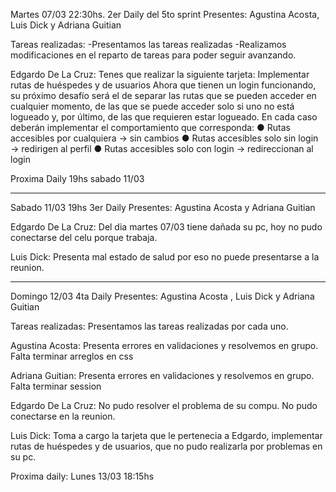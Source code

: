 Martes 07/03 22:30hs. 2er Daily del 5to sprint Presentes: Agustina Acosta, Luis Dick y Adriana Guitian

Tareas realizadas:
-Presentamos las tareas realizadas
-Realizamos modificaciones en el reparto de tareas para poder seguir avanzando.

Edgardo De La Cruz: Tenes que realizar la siguiente tarjeta: Implementar rutas de huéspedes y de usuarios
Ahora que tienen un login funcionando, su próximo desafío será el de separar las rutas
que se pueden acceder en cualquier momento, de las que se puede acceder solo si uno
no está logueado y, por último, de las que requieren estar logueado.
En cada caso deberán implementar el comportamiento que corresponda:
● Rutas accesibles por cualquiera → sin cambios
● Rutas accesibles solo sin login → redirigen al perfil
● Rutas accesibles solo con login → redireccionan al login

Proxima Daily 19hs sabado 11/03

------------------------------------------------------------------------------------------

Sabado 11/03 19hs 3er Daily Presentes: Agustina Acosta y Adriana Guitian

Edgardo De La Cruz: Del dia martes 07/03 tiene dañada su pc, hoy no pudo conectarse del celu porque trabaja.

Luis Dick: Presenta mal estado de salud por eso no puede presentarse a la reunion. 

------------------------------------------------------------------------------------------

Domingo 12/03 4ta Daily Presentes: Agustina Acosta , Luis Dick y Adriana Guitian

Tareas realizadas: Presentamos las tareas realizadas por cada uno.

Agustina Acosta: Presenta errores en validaciones y resolvemos en grupo. Falta terminar arreglos en css

Adriana Guitian: Presenta errores en validaciones y resolvemos en grupo. Falta terminar session

Edgardo De La Cruz: No pudo resolver el problema de su compu. No pudo conectarse en la reunion.

Luis Dick: Toma a cargo la tarjeta que le pertenecia a Edgardo, implementar rutas de huéspedes y de usuarios, que no pudo realizarla por problemas en su pc.

Proxima daily: Lunes 13/03 18:15hs

